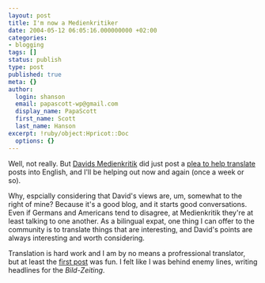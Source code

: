 ```yaml
---
layout: post
title: I'm now a Medienkritiker
date: 2004-05-12 06:05:16.000000000 +02:00
categories:
- blogging
tags: []
status: publish
type: post
published: true
meta: {}
author:
  login: shanson
  email: papascott-wp@gmail.com
  display_name: PapaScott
  first_name: Scott
  last_name: Hanson
excerpt: !ruby/object:Hpricot::Doc
  options: {}
---
```

<p>Well, not really. But <a title="Davids Medienkritik" href="http://medienkritik.typepad.com/blog/">Davids Medienkritik</a> did just post a <a title="Davids Medienkritik: We Need Your Help!" href="http://medienkritik.typepad.com/blog/2004/05/we_need_your_he.html">plea to help translate</a> posts into English, and I'll be helping out now and again (once a week or so). </p>
<p>Why, espcially considering that David's views are, um, somewhat to the right of mine? Because it's a good blog, and it starts good conversations. Even if Germans and Americans tend to disagree, at Medienkritik they're at least talking to one another. As a bilingual expat, one thing I can offer to the community is to translate things that are interesting, and David's points are always interesting and worth considering. </p>
<p>Translation is hard work and I am by no means a profressional translator, but at least the <a title="Davids Medienkritik: Bush's Down ... Oops, He's Up! / Bush sinkt ... Hoppla, er steigt!" href="http://medienkritik.typepad.com/blog/2004/05/bushs_down_oops.html">first post</a> was fun. I felt like I was behind enemy lines, writing headlines for the <em>Bild-Zeiting</em>.</p>

